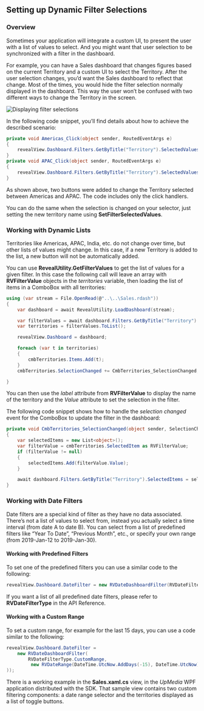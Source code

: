 ## Setting up Dynamic Filter Selections

### Overview

Sometimes your application will integrate a custom UI, to present the
user with a list of values to select. And you might want that user
selection to be synchronized with a filter in the dashboard.

For example, you can have a Sales dashboard that changes figures based
on the current Territory and a custom UI to select the Territory. After
the user selection changes, you’d want the Sales dashboard to reflect
that change. Most of the times, you would hide the filter selection
normally displayed in the dashboard. This way the user won’t be confused
with two different ways to change the Territory in the screen.

![Displaying filter selections](images/territory_filter_selections.png)

In the following code snippet, you’ll find details about how to achieve
the described scenario:

``` csharp
private void Americas_Click(object sender, RoutedEventArgs e)
{
    revealView.Dashboard.Filters.GetByTitle("Territory").SelectedValues = new List<object>() { "Americas" };
}
private void APAC_Click(object sender, RoutedEventArgs e)
{
    revealView.Dashboard.Filters.GetByTitle("Territory").SelectedValues = new List<object>() { "APAC" };
}
```

As shown above, two buttons were added to change the Territory selected
between Americas and APAC. The code includes only the click handlers.

You can do the same when the selection is changed on your selector, just
setting the new territory name using
__SetFilterSelectedValues__.

### Working with Dynamic Lists

Territories like Americas, APAC, India, etc. do not change over time,
but other lists of values might change. In this case, if a new Territory
is added to the list, a new button will not be automatically added.

You can use
__RevealUtility.GetFilterValues__
to get the list of values for a given filter. In this case the following
call will leave an array with
__RVFilterValue__ objects in
the *territories* variable, then loading the list of items in a ComboBox
with all territories:

``` csharp
using (var stream = File.OpenRead(@"..\..\Sales.rdash"))
{
    var dashboard = await RevealUtility.LoadDashboard(stream);

    var filterValues = await dashboard.Filters.GetByTitle("Territory").GetFilterValuesAsync();
    var territories = filterValues.ToList();

    revealView.Dashboard = dashboard;

    foreach (var t in territories)
    {
        cmbTerritories.Items.Add(t);
    }
    cmbTerritories.SelectionChanged += CmbTerritories_SelectionChanged;

}
```

You can then use the *label* attribute from
__RVFilterValue__ to display
the name of the territory and the *Value* attribute to set the selection
in the filter.

The following code snippet shows how to handle the *selection changed*
event for the ComboBox to update the filter in the dashboard:

``` csharp
private void CmbTerritories_SelectionChanged(object sender, SelectionChangedEventArgs e)
{
    var selectedItems = new List<object>();
    var filterValue = cmbTerritories.SelectedItem as RVFilterValue;
    if (filterValue != null)
    {
        selectedItems.Add(filterValue.Value);
    }

    await dashboard.Filters.GetByTitle("Territory").SelectedItems = selectedItems;
}
```

### Working with Date Filters

Date filters are a special kind of filter as they have no data
associated. There’s not a list of values to select from, instead you
actually select a time interval (from date A to date B). You can select
from a list of predefined filters like “Year To Date”, “Previous Month”,
etc., or specify your own range (from 2019-Jan-12 to 2019-Jan-30).

#### Working with Predefined Filters

To set one of the predefined filters you can use a similar code to the
following:

``` csharp
revealView.Dashboard.DateFilter = new RVDateDashboardFilter(RVDateFilterType.YearToDate);
```

If you want a list of all predefined date filters, please refer to
__RVDateFilterType__ in
the API Reference.

#### Working with a Custom Range

To set a custom range, for example for the last 15 days, you can use a
code similar to the following:

``` csharp
revealView.Dashboard.DateFilter = 
    new RVDateDashboardFilter(
        RVDateFilterType.CustomRange,
         new RVDateRange(DateTime.UtcNow.AddDays(-15), DateTime.UtcNow)
));
```

There is a working example in the **Sales.xaml.cs** view, in the
*UpMedia* WPF application distributed with the SDK. That sample view
contains two custom filtering components: a date range selector and the
territories displayed as a list of toggle buttons.
